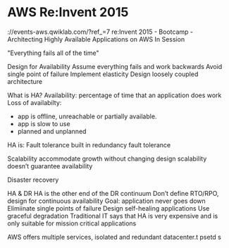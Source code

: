 # AWS Re:Invent 2015

://events-aws.qwiklab.com/?ref_=7
re:Invent 2015 - Bootcamp - Architecting Highly Available Applications on AWS  In Session

"Everything fails all of the time"

Design for Availability
Assume everything fails and work backwards
Avoid single point of failure
Implement elasticity
Design loosely coupled architecture

What is HA?
Availability: percentage of time that an application does work
Loss of availabilty:

- app is offline, unreachable or partially available.
- app is slow to use
- planned and unplanned

HA is:
Fault tolerance
built in redundancy
fault tolerance

Scalability
accommodate growth without changing design
scalability doesn’t guarantee availability

Disaster recovery

HA & DR
HA is the other end of the DR continuum
Don’t define RTO/RPO, design for continuous availability
Goal: application never goes down
  Elimiinate single points of failure
  Design self-healing applications
  Use graceful degradation
Traditional IT says that HA is very expensive and is only suitable for mission critical applications

AWS offers multiple services, isolated and redundant datacenter.t psetd s
